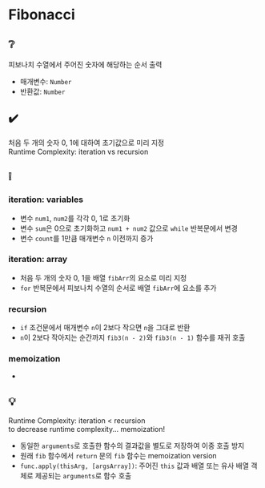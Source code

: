 # Fibonacci

## ❔
피보나치 수열에서 주어진 숫자에 해당하는 순서 출력
- 매개변수: `Number`
- 반환값: `Number`

## ✔️
처음 두 개의 숫자 0, 1에 대하여 초기값으로 미리 지정  
Runtime Complexity: iteration vs recursion

## ❕
### iteration: variables
- 변수 `num1`, `num2`를 각각 0, 1로 초기화
- 변수 `sum`은 0으로 초기화하고 `num1 + num2` 값으로 `while` 반복문에서 변경
- 변수 `count`를 1만큼 매개변수 `n` 이전까지 증가

### iteration: array
- 처음 두 개의 숫자 0, 1을 배열 `fibArr`의 요소로 미리 지정
- `for` 반복문에서 피보나치 수열의 순서로 배열 `fibArr`에 요소를 추가

### recursion
- `if` 조건문에서 매개변수 `n`이 2보다 작으면 `n`을 그대로 반환
- `n`이 2보다 작아지는 순간까지 `fib3(n - 2)`와 `fib3(n - 1)` 함수를 재귀 호출

### memoization
- 

## 💡
Runtime Complexity: iteration < recursion  
to decrease runtime complexity... memoization!
- 동일한 `arguments`로 호출한 함수의 결과값을 별도로 저장하여 이중 호출 방지
- 원래 `fib` 함수에서 `return` 문의 `fib` 함수는 memoization version
- `func.apply(thisArg, [argsArray])`: 주어진 `this` 값과 배열 또는 유사 배열 객체로 제공되는 `arguments`로 함수 호출 
